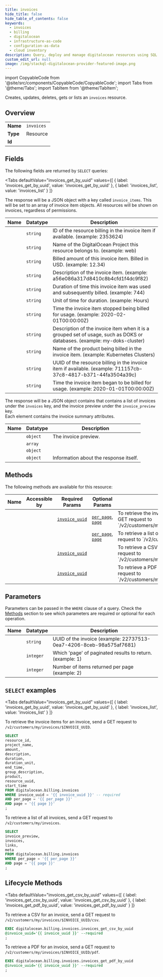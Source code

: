 ```yaml
--- 
title: invoices
hide_title: false
hide_table_of_contents: false
keywords:
  - invoices
  - billing
  - digitalocean
  - infrastructure-as-code
  - configuration-as-data
  - cloud inventory
description: Query, deploy and manage digitalocean resources using SQL
custom_edit_url: null
image: /img/stackql-digitalocean-provider-featured-image.png
---
```


import CopyableCode from '@site/src/components/CopyableCode/CopyableCode';
import Tabs from '@theme/Tabs';
import TabItem from '@theme/TabItem';

Creates, updates, deletes, gets or lists an <code>invoices</code> resource.

## Overview
<table><tbody>
<tr><td><b>Name</b></td><td><code>invoices</code></td></tr>
<tr><td><b>Type</b></td><td>Resource</td></tr>
<tr><td><b>Id</b></td><td><CopyableCode code="digitalocean.billing.invoices" /></td></tr>
</tbody></table>

## Fields

The following fields are returned by `SELECT` queries:

<Tabs
    defaultValue="invoices_get_by_uuid"
    values={[
        { label: 'invoices_get_by_uuid', value: 'invoices_get_by_uuid' },
        { label: 'invoices_list', value: 'invoices_list' }
    ]}
>
<TabItem value="invoices_get_by_uuid">

The response will be a JSON object with a key called `invoice_items`. This will be set to an array of invoice item objects. All resources will be shown on invoices, regardless of permissions.

<table>
<thead>
    <tr>
    <th>Name</th>
    <th>Datatype</th>
    <th>Description</th>
    </tr>
</thead>
<tbody>
<tr>
    <td><CopyableCode code="resource_id" /></td>
    <td><code>string</code></td>
    <td>ID of the resource billing in the invoice item if available. (example: 2353624)</td>
</tr>
<tr>
    <td><CopyableCode code="project_name" /></td>
    <td><code>string</code></td>
    <td>Name of the DigitalOcean Project this resource belongs to. (example: web)</td>
</tr>
<tr>
    <td><CopyableCode code="amount" /></td>
    <td><code>string</code></td>
    <td>Billed amount of this invoice item. Billed in USD. (example: 12.34)</td>
</tr>
<tr>
    <td><CopyableCode code="description" /></td>
    <td><code>string</code></td>
    <td>Description of the invoice item. (example: a56e086a317d8410c8b4cfd1f4dc9f82)</td>
</tr>
<tr>
    <td><CopyableCode code="duration" /></td>
    <td><code>string</code></td>
    <td>Duration of time this invoice item was used and subsequently billed. (example: 744)</td>
</tr>
<tr>
    <td><CopyableCode code="duration_unit" /></td>
    <td><code>string</code></td>
    <td>Unit of time for duration. (example: Hours)</td>
</tr>
<tr>
    <td><CopyableCode code="end_time" /></td>
    <td><code>string</code></td>
    <td>Time the invoice item stopped being billed for usage. (example: 2020-02-01T00:00:00Z)</td>
</tr>
<tr>
    <td><CopyableCode code="group_description" /></td>
    <td><code>string</code></td>
    <td>Description of the invoice item when it is a grouped set of usage, such  as DOKS or databases. (example: my-doks-cluster)</td>
</tr>
<tr>
    <td><CopyableCode code="product" /></td>
    <td><code>string</code></td>
    <td>Name of the product being billed in the invoice item. (example: Kubernetes Clusters)</td>
</tr>
<tr>
    <td><CopyableCode code="resource_uuid" /></td>
    <td><code>string</code></td>
    <td>UUID of the resource billing in the invoice item if available. (example: 711157cb-37c8-4817-b371-44fa3504a39c)</td>
</tr>
<tr>
    <td><CopyableCode code="start_time" /></td>
    <td><code>string</code></td>
    <td>Time the invoice item began to be billed for usage. (example: 2020-01-01T00:00:00Z)</td>
</tr>
</tbody>
</table>
</TabItem>
<TabItem value="invoices_list">

The response will be a JSON object contains that contains a list of invoices under the `invoices` key, and the invoice preview under the `invoice_preview` key.<br />Each element contains the invoice summary attributes.

<table>
<thead>
    <tr>
    <th>Name</th>
    <th>Datatype</th>
    <th>Description</th>
    </tr>
</thead>
<tbody>
<tr>
    <td><CopyableCode code="invoice_preview" /></td>
    <td><code>object</code></td>
    <td>The invoice preview.</td>
</tr>
<tr>
    <td><CopyableCode code="invoices" /></td>
    <td><code>array</code></td>
    <td></td>
</tr>
<tr>
    <td><CopyableCode code="links" /></td>
    <td><code>object</code></td>
    <td></td>
</tr>
<tr>
    <td><CopyableCode code="meta" /></td>
    <td><code>object</code></td>
    <td>Information about the response itself.</td>
</tr>
</tbody>
</table>
</TabItem>
</Tabs>

## Methods

The following methods are available for this resource:

<table>
<thead>
    <tr>
    <th>Name</th>
    <th>Accessible by</th>
    <th>Required Params</th>
    <th>Optional Params</th>
    <th>Description</th>
    </tr>
</thead>
<tbody>
<tr>
    <td><a href="#invoices_get_by_uuid"><CopyableCode code="invoices_get_by_uuid" /></a></td>
    <td><CopyableCode code="select" /></td>
    <td><a href="#parameter-invoice_uuid"><code>invoice_uuid</code></a></td>
    <td><a href="#parameter-per_page"><code>per_page</code></a>, <a href="#parameter-page"><code>page</code></a></td>
    <td>To retrieve the invoice items for an invoice, send a GET request to `/v2/customers/my/invoices/$INVOICE_UUID`.</td>
</tr>
<tr>
    <td><a href="#invoices_list"><CopyableCode code="invoices_list" /></a></td>
    <td><CopyableCode code="select" /></td>
    <td></td>
    <td><a href="#parameter-per_page"><code>per_page</code></a>, <a href="#parameter-page"><code>page</code></a></td>
    <td>To retrieve a list of all invoices, send a GET request to `/v2/customers/my/invoices`.</td>
</tr>
<tr>
    <td><a href="#invoices_get_csv_by_uuid"><CopyableCode code="invoices_get_csv_by_uuid" /></a></td>
    <td><CopyableCode code="exec" /></td>
    <td><a href="#parameter-invoice_uuid"><code>invoice_uuid</code></a></td>
    <td></td>
    <td>To retrieve a CSV for an invoice, send a GET request to `/v2/customers/my/invoices/$INVOICE_UUID/csv`.</td>
</tr>
<tr>
    <td><a href="#invoices_get_pdf_by_uuid"><CopyableCode code="invoices_get_pdf_by_uuid" /></a></td>
    <td><CopyableCode code="exec" /></td>
    <td><a href="#parameter-invoice_uuid"><code>invoice_uuid</code></a></td>
    <td></td>
    <td>To retrieve a PDF for an invoice, send a GET request to `/v2/customers/my/invoices/$INVOICE_UUID/pdf`.</td>
</tr>
</tbody>
</table>

## Parameters

Parameters can be passed in the `WHERE` clause of a query. Check the [Methods](#methods) section to see which parameters are required or optional for each operation.

<table>
<thead>
    <tr>
    <th>Name</th>
    <th>Datatype</th>
    <th>Description</th>
    </tr>
</thead>
<tbody>
<tr id="parameter-invoice_uuid">
    <td><CopyableCode code="invoice_uuid" /></td>
    <td><code>string</code></td>
    <td>UUID of the invoice (example: 22737513-0ea7-4206-8ceb-98a575af7681)</td>
</tr>
<tr id="parameter-page">
    <td><CopyableCode code="page" /></td>
    <td><code>integer</code></td>
    <td>Which 'page' of paginated results to return. (example: 1)</td>
</tr>
<tr id="parameter-per_page">
    <td><CopyableCode code="per_page" /></td>
    <td><code>integer</code></td>
    <td>Number of items returned per page (example: 2)</td>
</tr>
</tbody>
</table>

## `SELECT` examples

<Tabs
    defaultValue="invoices_get_by_uuid"
    values={[
        { label: 'invoices_get_by_uuid', value: 'invoices_get_by_uuid' },
        { label: 'invoices_list', value: 'invoices_list' }
    ]}
>
<TabItem value="invoices_get_by_uuid">

To retrieve the invoice items for an invoice, send a GET request to `/v2/customers/my/invoices/$INVOICE_UUID`.

```sql
SELECT
resource_id,
project_name,
amount,
description,
duration,
duration_unit,
end_time,
group_description,
product,
resource_uuid,
start_time
FROM digitalocean.billing.invoices
WHERE invoice_uuid = '{{ invoice_uuid }}' -- required
AND per_page = '{{ per_page }}'
AND page = '{{ page }}'
;
```
</TabItem>
<TabItem value="invoices_list">

To retrieve a list of all invoices, send a GET request to `/v2/customers/my/invoices`.

```sql
SELECT
invoice_preview,
invoices,
links,
meta
FROM digitalocean.billing.invoices
WHERE per_page = '{{ per_page }}'
AND page = '{{ page }}'
;
```
</TabItem>
</Tabs>


## Lifecycle Methods

<Tabs
    defaultValue="invoices_get_csv_by_uuid"
    values={[
        { label: 'invoices_get_csv_by_uuid', value: 'invoices_get_csv_by_uuid' },
        { label: 'invoices_get_pdf_by_uuid', value: 'invoices_get_pdf_by_uuid' }
    ]}
>
<TabItem value="invoices_get_csv_by_uuid">

To retrieve a CSV for an invoice, send a GET request to `/v2/customers/my/invoices/$INVOICE_UUID/csv`.

```sql
EXEC digitalocean.billing.invoices.invoices_get_csv_by_uuid 
@invoice_uuid='{{ invoice_uuid }}' --required
;
```
</TabItem>
<TabItem value="invoices_get_pdf_by_uuid">

To retrieve a PDF for an invoice, send a GET request to `/v2/customers/my/invoices/$INVOICE_UUID/pdf`.

```sql
EXEC digitalocean.billing.invoices.invoices_get_pdf_by_uuid 
@invoice_uuid='{{ invoice_uuid }}' --required
;
```
</TabItem>
</Tabs>
